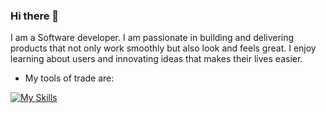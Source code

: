 ### Hi there 👋
I am a Software developer. I am passionate in building and delivering products that not only work smoothly but also look and feels great. I enjoy learning about users and innovating ideas that makes their lives easier. 
+ My tools of trade are:

[![My Skills](https://skillicons.dev/icons?i=aws,gcp,azure,react,nodejs,kotlin,figma,vue,css,electron,express,figma,github,idea,php,mongodb,ai,xd,devto,bootstrap&perline=4)](https://skillicons.dev)

